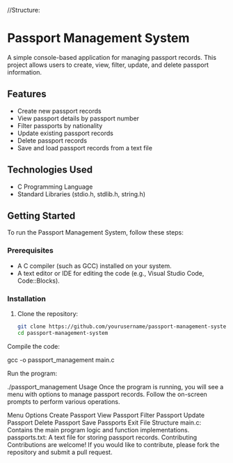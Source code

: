 //Structure: 

# Passport Management System

A simple console-based application for managing passport records. This project allows users to create, view, filter, update, and delete passport information.

## Features

- Create new passport records
- View passport details by passport number
- Filter passports by nationality
- Update existing passport records
- Delete passport records
- Save and load passport records from a text file

## Technologies Used

- C Programming Language
- Standard Libraries (stdio.h, stdlib.h, string.h)

## Getting Started

To run the Passport Management System, follow these steps:

### Prerequisites

- A C compiler (such as GCC) installed on your system.
- A text editor or IDE for editing the code (e.g., Visual Studio Code, Code::Blocks).

### Installation

1. Clone the repository:
   ```bash
   git clone https://github.com/yourusername/passport-management-system.git
   cd passport-management-system

Compile the code:

gcc -o passport_management main.c

Run the program:

./passport_management
Usage
Once the program is running, you will see a menu with options to manage passport records. Follow the on-screen prompts to perform various operations.

Menu Options
Create Passport
View Passport
Filter Passport
Update Passport
Delete Passport
Save Passports
Exit
File Structure
main.c: Contains the main program logic and function implementations.
passports.txt: A text file for storing passport records.
Contributing
Contributions are welcome! If you would like to contribute, please fork the repository and submit a pull request.
